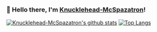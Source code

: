 ### 👋 Hello there, I'm [Knucklehead-McSpazatron](https://knucklehead-mcspazatron.github.io/)!
[![Knucklehead-McSpazatron's github stats](https://github-readme-stats.vercel.app/api?username=Knucklehead-McSpazatron&show_icons=true&theme=radical)](https://github.com/anuraghazra/github-readme-stats)
[![Top Langs](https://github-readme-stats.vercel.app/api/top-langs/?username=Knucklehead-McSpazatron&layout=compact)](https://github.com/anuraghazra/github-readme-stats)
<!--
**Knucklehead-McSpazatron/Knucklehead-McSpazatron** is a ✨ _special_ ✨ repository because its `README.md` (this file) appears on your GitHub profile.
